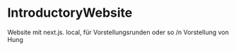 # IntroductoryWebsite
Website mit next.js. local, für Vorstellungsrunden oder so /n
Vorstellung von Hung
